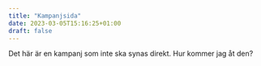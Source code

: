 ```yaml
---
title: "Kampanjsida"
date: 2023-03-05T15:16:25+01:00
draft: false
---
```


Det här är en kampanj som inte ska synas direkt. Hur kommer jag åt den?